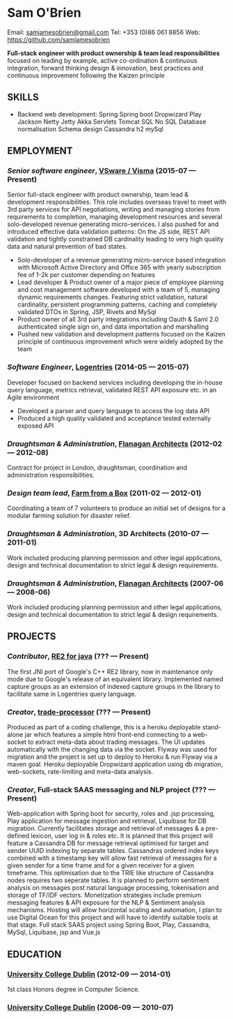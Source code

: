 Sam O&#x27;Brien
============
Email: samjamesobrien@gmail.com
Tel: +353 (0)86 061 8856
Web: https://github.com/samjamesobrien

**Full-stack engineer with product ownership & team lead responsibilities** focused on leading by example, active co-ordination & continuous integration, forward thinking design & innovation, best practices and continuous improvement following the Kaizen principle

## SKILLS

  - Backend web development: Spring Spring boot Dropwizard Play Jackson Netty Jetty Akka Servlets Tomcat SQL No SQL Database normalisation Schema design Cassandra h2 mySql 

## EMPLOYMENT

### *Senior software engineer*, [VSware / Visma](https://www.visma.com/) (2015-07 — Present)

Senior full-stack engineer with product ownership, team lead & development responsibilities. This role includes overseas travel to meet with 3rd party services for API negotiations, writing and managing stories from requirements to completion, managing development resources and several solo-developed revenue generating micro-services. I also pushed for and introduced effective data validation patterns: On the JS side, REST API validation and tightly constrained DB cardinality leading to very high quality data and natural prevention of bad states.
  - Solo-developer of a revenue generating micro-service based integration with Microsoft Active Directory and Office 365 with yearly subscription fee of 1-2k per customer depending on features
  - Lead developer & Product owner of a major piece of employee planning and cost management software developed with a team of 5, managing dynamic requirements changes. Featuring strict validation, natural cardinality, persistent programming patterns, caching and completely validated DTOs in Spring, JSP, Rivets and MySql
  - Product owner of all 3rd party integrations including Oauth & Saml 2.0 authenticated single sign on, and data importation and marshalling
  - Pushed new validation and development patterns focused on the Kaizen principle of continuous improvement which were widely adopted by the team

### *Software Engineer*, [Logentries](https://logentries.com/) (2014-05 — 2015-07)

Developer focused on backend services including developing the in-house query language, metrics retrieval, validated REST API exposure etc. in an Agile environment
  - Developed a parser and query language to access the log data API
  - Produced a high quality validated and acceptance tested externally exposed API

### *Draughtsman & Administration*, [Flanagan Architects](http://www.flanaganarchitects.ie/) (2012-02 — 2012-08)

Contract for project in London, draughtsman, coordination and administration responsibilities.

### *Design team lead*, [Farm from a Box](http://www.farmfromabox.com/) (2011-02 — 2012-01)

Coordinating a team of 7 volunteers to produce an initial set of designs for a modular farming solution for disaster relief.

### *Draughtsman & Administration*, 3D Architects (2010-07 — 2011-01)

Work included producing planning permission and other legal applications, design and technical documentation to strict legal & design requirements.

### *Draughtsman & Administration*, [Flanagan Architects](http://www.flanaganarchitects.ie/) (2007-06 — 2008-06)

Work included producing planning permission and other legal applications, design and technical documentation to strict legal & design requirements.


## PROJECTS

### *Contributor*, [RE2 for java](https://github.com/rapid7/re2-java) (??? — Present)

The first JNI port of Google's C++ RE2 library, now in maintenance only mode due to Google's release of an equivalent library.
Implemented named capture groups as an extension of indexed capture groups in the library to facilitate same in Logentries query language.

### *Creator*, [trade-processor](https://github.com/samjamesobrien/trade_processor) (??? — Present)

Produced as part of a coding challenge, this is a heroku deployable stand-alone jar which features a simple html front-end connecting to a web-socket to extract meta-data about trading messages.
The UI updates automatically with the changing data via the socket.
Flyway was used for migration and the project is set up to deploy to Heroku & run Flyway via a maven goal.
Heroku deployable Dropwizard application using db migration, web-sockets, rate-limiting and meta-data analysis.

### *Creator*, Full-stack SAAS messaging and NLP project (??? — Present)

Web-application with Spring boot for security, roles and .jsp processing, Play application for message ingestion and retrieval, Liquibase for DB migration.
Currently facilitates storage and retrieval of messages & a pre-defined lexicon, user log in & roles etc.
It is planned that this project will feature a Cassandra DB for message retrieval optimised for target and sender UUID indexing by separate tables. Cassandras ordered index keys combined with a timestamp key will allow fast retrieval of messages for a given sender for a time frame and for a given receiver for a given timeframe. This optimisation due to the TRIE like structure of Cassandra nodes requires two seperate tables.
It is planned to perform sentiment analysis on messages post natural language processing, tokenisation and storage of TF/IDF vectors.
Monetization strategies include premium messaging features & API exposure for the NLP & Sentiment analysis mechanisms.
Hosting will allow horizontal scaling and automation, I plan to use Digital Ocean for this project and will have to identify suitable tools at that stage.
Full stack SAAS project using Spring Boot, Play, Cassandra, MySql, Liquibase, jsp and Vue.js



## EDUCATION

### [University College Dublin](https://www.ucd.ie/) (2012-09 — 2014-01)

1st class Honors degree in Computer Science.


### [University College Dublin](https://www.ucd.ie/) (2006-09 — 2010-07)












